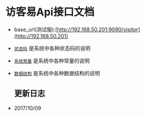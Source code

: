 # 访客易Api接口文档

* base\_url\(测试服\):[http://192.168.50.201:9090/visitor](http://192.168.50.201)
* [`状态码`](code.md) 是系统中各种状态码的说明
* [`系统常量`](constants.md) 是系统中各种常量的说明
* [`数据结构`](data-struct.md) 是系统中各种数据结构的说明

  ## 更新日志

* 2017/10/09



